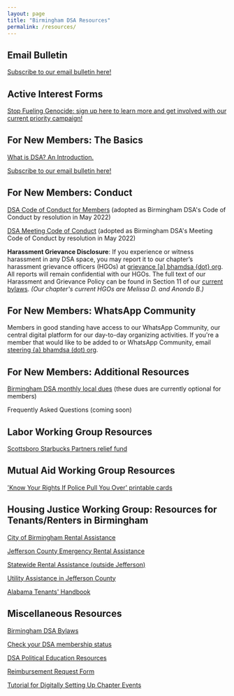 ```yaml
---
layout: page
title: "Birmingham DSA Resources"
permalink: /resources/
---
```

## Email Bulletin

[Subscribe to our email bulletin here!](https://actionnetwork.org/forms/birmingham-dsa-biweekly-bulletin-subscription-form)

## Active Interest Forms

[Stop Fueling Genocide: sign up here to learn more and get involved with our current priority campaign!](https://actionnetwork.org/forms/stop-fueling-genocide-birmingham-local-campaign-sign-up)

## For New Members: The Basics

[What is DSA? An Introduction.](https://www.dsausa.org/organize/intro_to_dsa/)

[Subscribe to our email bulletin here!](https://actionnetwork.org/forms/birmingham-dsa-biweekly-bulletin-subscription-form)

## For New Members: Conduct

[DSA Code of Conduct for Members](https://www.dsausa.org/dsa-code-of-conduct-for-members/) (adopted as Birmingham DSA's Code of Conduct by resolution in May 2022)

[DSA Meeting Code of Conduct](https://www.dsausa.org/resources/harassment-and-grievance/dsa-meeting-code-of-conduct-4-7-2020/) (adopted as Birmingham DSA's Meeting Code of Conduct by resolution in May 2022)

<b>Harassment Grievance Disclosure</b>: If you experience or witness harassment in any DSA space, you may report it to our chapter’s harassment grievance officers (HGOs) at <a href="mailto:grievance@bhamdsa.org">grievance [a] bhamdsa {dot} org</a>. All reports will remain confidential with our HGOs. The full text of our Harassment and Grievance Policy can be found in Section 11 of our [current bylaws](https://docs.google.com/document/d/1bCHmNySr400hc7KN5xE4JOXYeaiOMRjOs1jGMIfEx40/edit?usp=sharing). <i>(Our chapter's current HGOs are Melissa D. and Anondo B.)</i>

## For New Members: WhatsApp Community

Members in good standing have access to our WhatsApp Community, our central digital platform for our day-to-day organizing activities. If you're a member that would like to be added to or WhatsApp Community, email <a href="mailto:steering@bhamdsa.org?subject=WhatsApp Community Access">steering {a} bhamdsa (dot) org</a>.

## For New Members: Additional Resources

[Birmingham DSA monthly local dues](https://donorbox.org/bham-dsa-monthly-dues) (these dues are currently optional for members)

Frequently Asked Questions (coming soon)

## Labor Working Group Resources

[Scottsboro Starbucks Partners relief fund](https://www.gofundme.com/f/relief-fund-for-scottsboro-starbucks-partners)

## Mutual Aid Working Group Resources

['Know Your Rights If Police Pull You Over' printable cards](https://drive.google.com/file/d/1KyZB6f0ckAcGf3zVB_9mLcFjYDiOLK_Q/view)

## Housing Justice Working Group: Resources for Tenants/Renters in Birmingham

[City of Birmingham Rental Assistance](https://www.birminghamal.gov/covidrent)

[Jefferson County Emergency Rental Assistance](https://www.jccal.org/Default.asp?ID=2214&pg=Emergency+Rental+Assistance+Program+%28ERAP%29)

[Statewide Rental Assistance (outside Jefferson)](https://eraalabama.com/)

[Utility Assistance in Jefferson County](https://www.caaneal.org/liheap/)

[Alabama Tenants' Handbook](https://www.alabamalegalhelp.org/files/A2447EEE-F644-D86C-0EED-38CCDA102137/attachments/D58BD7A6-D99A-93CB-F1B6-D0BF0AE6B7B3/352521AlabamaTenantsHandbook122006.pdf)

## Miscellaneous Resources

[Birmingham DSA Bylaws](https://docs.google.com/document/d/1bCHmNySr400hc7KN5xE4JOXYeaiOMRjOs1jGMIfEx40/edit?usp=sharing)

[Check your DSA membership status](https://proof.dsausa.org) 

[DSA Political Education Resources](https://education.dsausa.org/resources/)

[Reimbursement Request Form](https://forms.gle/365iJLQL7Ctb5yYr7)

[Tutorial for Digitally Setting Up Chapter Events](https://docs.google.com/document/d/1ajOgPUpSbHnrB1xi82deD2dhX0f53tlrWx6G0ScxGqM/edit?usp=sharing)
